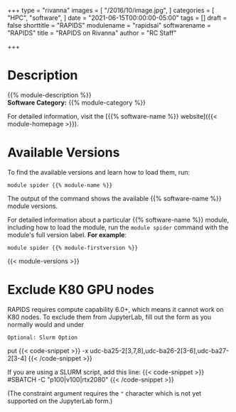 +++
type = "rivanna"
images = [
  "/2016/10/image.jpg",
]
categories = [
  "HPC",
  "software",
]
date = "2021-06-15T00:00:00-05:00"
tags = []
draft = false
shorttitle = "RAPIDS"
modulename = "rapidsai"
softwarename = "RAPIDS"
title = "RAPIDS on Rivanna"
author = "RC Staff"

+++

# Description
{{% module-description %}}
<br>
**Software Category:** {{% module-category %}}

For detailed information, visit the [{{% software-name %}} website]({{< module-homepage >}}).

# Available Versions
To find the available versions and learn how to load them, run:
```
module spider {{% module-name %}}
```

The output of the command shows the available {{% software-name %}} module versions.

For detailed information about a particular {{% software-name %}} module, including how to load the module, run the `module spider` command with the module's full version label. __For example__:
```
module spider {{% module-firstversion %}}
```

{{< module-versions >}}

# Exclude K80 GPU nodes

RAPIDS requires compute capability 6.0+, which means it cannot work on K80 nodes. To exclude them from JupyterLab,
fill out the form as you normally would and under
```
Optional: Slurm Option
```
put
{{< code-snippet >}}
-x udc-ba25-2[3,7,8],udc-ba26-2[3-6],udc-ba27-2[3-4]
{{< /code-snippet >}}

If you are using a SLURM script, add this line:
{{< code-snippet >}}
#SBATCH -C "p100|v100|rtx2080"
{{< /code-snippet >}}

(The constraint argument requires the `"` character which is not yet supported on the JupyterLab form.)
